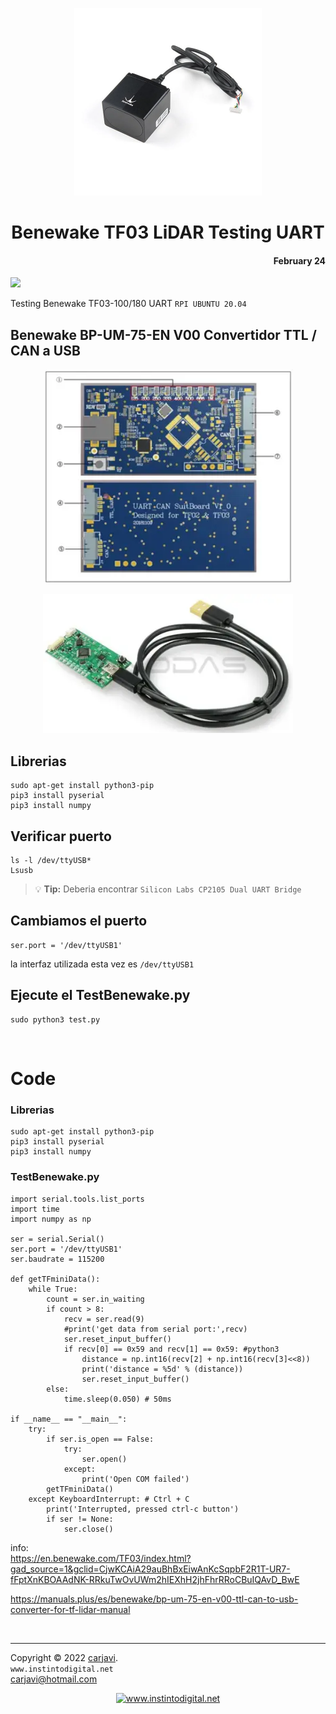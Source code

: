 <p align="center"><img src="./img/Benewake-TF03.webp" width="300" height="300"  alt=" " /></p>
<h1 align="center"> Benewake TF03 LiDAR Testing UART </h1> 
<h4 align="right">February 24</h4>
<img src="https://img.shields.io/badge/OS-Linux%20GNU-yellowgreen">
<br>

Testing Benewake TF03-100/180 UART ```RPI UBUNTU 20.04```

## Benewake BP-UM-75-EN V00 Convertidor TTL / CAN a USB
<p align="center"><img src="./img/Benewake-BP-UM-75-EN.webp" width="400"  alt=" " /></p>
<p align="center"><img src="./img/Benewake-BP-UM-75-EN-V00-TTL-CAN.webp" width="400"  alt=" " /></p>

## Librerias
```
sudo apt-get install python3-pip
pip3 install pyserial
pip3 install numpy
```

## Verificar puerto
```
ls -l /dev/ttyUSB*
Lsusb
```

> :bulb: **Tip:** Deberia encontrar
>```Silicon Labs CP2105 Dual UART Bridge```

## Cambiamos el puerto
```
ser.port = '/dev/ttyUSB1'
```
la interfaz utilizada esta vez es ```/dev/ttyUSB1```

## Ejecute el TestBenewake.py
```
sudo python3 test.py
```


<br>

# Code

### Librerias
```
sudo apt-get install python3-pip
pip3 install pyserial
pip3 install numpy
```

### TestBenewake.py

```
import serial.tools.list_ports
import time
import numpy as np

ser = serial.Serial()
ser.port = '/dev/ttyUSB1'
ser.baudrate = 115200

def getTFminiData():
    while True:
        count = ser.in_waiting
        if count > 8:
            recv = ser.read(9)
            #print('get data from serial port:',recv)
            ser.reset_input_buffer()
            if recv[0] == 0x59 and recv[1] == 0x59: #python3
                distance = np.int16(recv[2] + np.int16(recv[3]<<8))
                print('distance = %5d' % (distance))
                ser.reset_input_buffer()
        else:
            time.sleep(0.050) # 50ms

if __name__ == "__main__":
    try:
        if ser.is_open == False:
            try:
                ser.open()
            except:
                print('Open COM failed')
        getTFminiData()
    except KeyboardInterrupt: # Ctrl + C
        print('Interrupted, pressed ctrl-c button')
        if ser != None:
            ser.close()
```

info: <br>
https://en.benewake.com/TF03/index.html?gad_source=1&gclid=CjwKCAiA29auBhBxEiwAnKcSqpbF2R1T-UR7-fFptXnKBOAAdNK-RRkuTwOvUWm2hIEXhH2jhFhrRRoCBuIQAvD_BwE

https://manuals.plus/es/benewake/bp-um-75-en-v00-ttl-can-to-usb-converter-for-tf-lidar-manual

<br>

---
Copyright &copy; 2022 [carjavi](https://github.com/carjavi). <br>
```www.instintodigital.net``` <br>
carjavi@hotmail.com <br>
<p align="center">
    <a href="https://instintodigital.net/" target="_blank"><img src="./img/developer.png" height="100" alt="www.instintodigital.net"></a>
</p>



